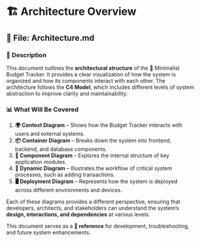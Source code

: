 
# 🏗️ Architecture Overview

## 📄 File: Architecture.md

### 📌 Description
This document outlines the **architectural structure** of the 🏦 Minimalist Budget Tracker. It provides a clear visualization of how the system is organized and how its components interact with each other. The architecture follows the **C4 Model**, which includes different levels of system abstraction to improve clarity and maintainability.

### 📊 What Will Be Covered
1. **🌍 Context Diagram** – Shows how the Budget Tracker interacts with users and external systems.
2. **📦 Container Diagram** – Breaks down the system into frontend, backend, and database components.
3. **🧩 Component Diagram** – Explores the internal structure of key application modules.
4. **🔄 Dynamic Diagram** – Illustrates the workflow of critical system processes, such as adding transactions.
5. **🖥️ Deployment Diagram** – Represents how the system is deployed across different environments and devices.

Each of these diagrams provides a different perspective, ensuring that developers, architects, and stakeholders can understand the system’s **design, interactions, and dependencies** at various levels. 

This document serves as a **📖 reference** for development, troubleshooting, and future system enhancements.

